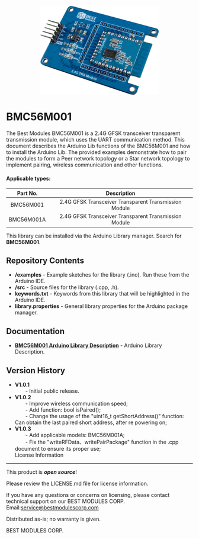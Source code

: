 <div align=center>
<img src="https://github.com/BestModules-Libraries/img/blob/main/BMC56M001_V1.0.png" width="320" height="240"> 
</div> 

BMC56M001
===========================================================

The Best Modules BMC56M001 is a 2.4G GFSK transceiver transparent transmission module, which uses the UART communication method. This document describes the Arduino Lib functions of the BMC56M001 and how to install the Arduino Lib. The provided examples demonstrate how to pair the modules to form a Peer network topology or a Star network topology to implement pairing, wireless communication and other functions.

#### Applicable types:
<div align=center>

|Part No.   |Description                           |
|:---------:|:------------------------------------:|
|BMC56M001|2.4G GFSK Transceiver Transparent Transmission Module|
|BMC56M001A|2.4G GFSK Transceiver Transparent Transmission Module|
</div> 

This library can be installed via the Arduino Library manager. Search for **BMC56M001**. 

Repository Contents
-------------------

* **/examples** - Example sketches for the library (.ino). Run these from the Arduino IDE. 
* **/src** - Source files for the library (.cpp, .h).
* **keywords.txt** - Keywords from this library that will be highlighted in the Arduino IDE. 
* **library.properties** - General library properties for the Arduino package manager. 

Documentation 
-------------------

* **[BMC56M001 Arduino Library Description]( https://www.bestmodulescorp.com/bmc56m001.html#tab-product2 )** - Arduino Library Description.

Version History  
-------------------

* **V1.0.1**  
&emsp;&emsp;- Initial public release.
* **V1.0.2**  
&emsp;&emsp;- Improve wireless communication speed;  
&emsp;&emsp;- Add function: bool isPaired();  
&emsp;&emsp;- Change the usage of the "uint16_t getShortAddress()" function: Can obtain the last paired short address, after re powering on;  
* **V1.0.3**  
&emsp;&emsp;- Add applicable models: BMC56M001A;  
&emsp;&emsp;- Fix the "writeRFData、writePairPackage" function in the .cpp document to ensure its proper use;  
License Information
-------------------

This product is _**open source**_! 

Please review the LICENSE.md file for license information. 

If you have any questions or concerns on licensing, please contact technical support on our BEST MODULES CORP. Email:service@bestmodulescorp.com

Distributed as-is; no warranty is given.

BEST MODULES CORP.
